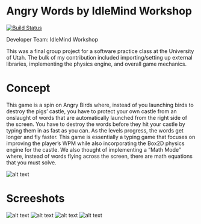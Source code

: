 # Angry Words by IdleMind Workshop #

[![Build Status](https://travis-ci.com/University-of-Utah-CS3505/u0873312.svg?token=WuC56fXiyqxaNUHtQCUs&branch=master)](https://travis-ci.com/University-of-Utah-CS3505/u0873312)

Developer Team: IdleMind Workshop

This was a final group project for a software practice class at the University of Utah.  The bulk of my contribution included importing/setting up external libraries, implementing the physics engine, and overall game mechanics. 

# Concept #

This game is a spin on Angry Birds where, instead of you launching birds to destroy the pigs’ castle, you have to protect your own castle from an onslaught of words that are automatically launched from the right side of the screen. You have to destroy the words before they hit your castle by typing them in as fast as you can. As the levels progress, the words get longer and fly faster. This game is essentially a typing game that focuses on improving the player’s WPM while also incorporating the Box2D physics engine for the castle. We also thought of implementing a “Math Mode” where, instead of words flying across the screen, there are math equations that you must solve.

![alt text](https://github.com/ktingey/portfolio/blob/master/app.edu/Angry%20Words%20concept%20art.png "Angry Words Game Concept Art")

# Screeshots #

![alt text](https://github.com/ktingey/portfolio/blob/master/app.edu/Screenshots/screenshot1.png "Screenshot 1")
![alt text](https://github.com/ktingey/portfolio/blob/master/app.edu/Screenshots/screenshot2.png "Screenshot 2")
![alt text](https://github.com/ktingey/portfolio/blob/master/app.edu/Screenshots/screenshot3.png "Screenshot 3")
![alt text](https://github.com/ktingey/portfolio/blob/master/app.edu/Screenshots/screenshot4.png "Screenshot 4")

